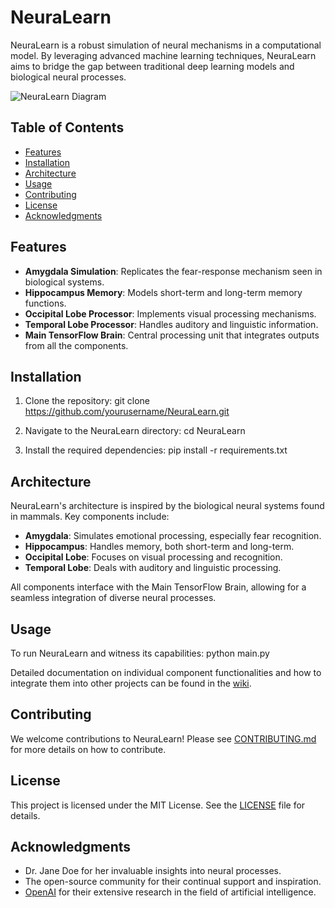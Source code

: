 # NeuraLearn

NeuraLearn is a robust simulation of neural mechanisms in a computational model. By leveraging advanced machine learning techniques, NeuraLearn aims to bridge the gap between traditional deep learning models and biological neural processes.

![NeuraLearn Diagram](assets/diagram.png)

## Table of Contents

- [Features](#features)
- [Installation](#installation)
- [Architecture](#architecture)
- [Usage](#usage)
- [Contributing](#contributing)
- [License](#license)
- [Acknowledgments](#acknowledgments)

## Features

- **Amygdala Simulation**: Replicates the fear-response mechanism seen in biological systems.
- **Hippocampus Memory**: Models short-term and long-term memory functions.
- **Occipital Lobe Processor**: Implements visual processing mechanisms.
- **Temporal Lobe Processor**: Handles auditory and linguistic information.
- **Main TensorFlow Brain**: Central processing unit that integrates outputs from all the components.

## Installation

1. Clone the repository:
git clone https://github.com/yourusername/NeuraLearn.git

2. Navigate to the NeuraLearn directory:
cd NeuraLearn

3. Install the required dependencies:
pip install -r requirements.txt

## Architecture

NeuraLearn's architecture is inspired by the biological neural systems found in mammals. Key components include:

- **Amygdala**: Simulates emotional processing, especially fear recognition.
- **Hippocampus**: Handles memory, both short-term and long-term.
- **Occipital Lobe**: Focuses on visual processing and recognition.
- **Temporal Lobe**: Deals with auditory and linguistic processing.

All components interface with the Main TensorFlow Brain, allowing for a seamless integration of diverse neural processes.

## Usage

To run NeuraLearn and witness its capabilities:
python main.py

Detailed documentation on individual component functionalities and how to integrate them into other projects can be found in the [wiki](https://github.com/yourusername/NeuraLearn/wiki).

## Contributing
We welcome contributions to NeuraLearn! Please see [CONTRIBUTING.md](CONTRIBUTING.md) for more details on how to contribute.

## License
This project is licensed under the MIT License. See the [LICENSE](LICENSE) file for details.

## Acknowledgments

- Dr. Jane Doe for her invaluable insights into neural processes.
- The open-source community for their continual support and inspiration.
- [OpenAI](https://openai.com/) for their extensive research in the field of artificial intelligence.
